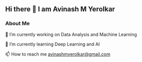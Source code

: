## Hi there 👋 I am Avinash M Yerolkar
### About Me

🔭 I’m currently working on Data Analysis and Machine Learning

🌱 I’m currently learning Deep Learning and AI

📫 How to reach me avinashmyerolkar@gmail.com

